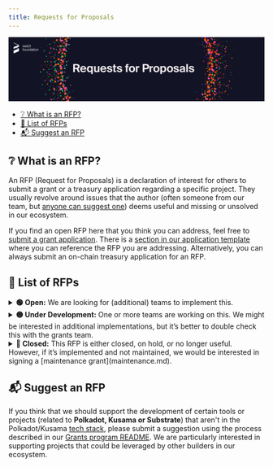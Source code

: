 ```yaml
---
title: Requests for Proposals
---
```


<p align="center">
  <img src="https://raw.githubusercontent.com/w3f/Grants-Program/master/static/img/rfp-header.png" style={{width:"1300px"}} />
</p>

- [❔ What is an RFP?](#-what-is-an-rfp)
- [📜 List of RFPs](#-list-of-rfps)
- [📬 Suggest an RFP](#-suggest-an-rfp)

## ❔ What is an RFP?

An RFP (Request for Proposals) is a declaration of interest for others to submit a grant or a treasury application regarding a specific project. They usually revolve around issues that the author (often someone from our team, but [anyone can suggest one](suggesting.md)) deems useful and missing or unsolved in our ecosystem.

If you find an open RFP here that you think you can address, feel free to [submit a grant application](process.md). There is a [section in our application template](https://github.com/w3f/Grants-Program/blob/master/applications/application-template.md#project-overview-page_facing_up) where you can reference the RFP you are addressing. Alternatively, you can always submit an on-chain treasury application for an RFP.


## 📜 List of RFPs

<details><summary><b>🟢 Open:</b> We are looking for (additional) teams to implement this.</summary>

| RFP | Last Updated |
| :-- | :----------: |
| [a-and-v-topology.md](RFPs/Open/a-and-v-topology.md) | 29.11.2021 |
| [analysis-website-and-data-platform.md](RFPs/Open/analysis-website-and-data-platform.md) | 17.02.2023 |
| [anti-collusion_infrastructure.md](RFPs/Open/anti-collusion_infrastructure.md) | 29.11.2021 |
| [bpf-contracts.md](RFPs/Open/bpf-contracts.md) | 06.01.2023 |
| [data_analysis_tools.md](RFPs/Open/data_analysis_tools.md) | 25.01.2023 |  
| [formal_guarantees_for_grandpa.md](RFPs/Open/formal_guarantees_for_grandpa.md) | 07.10.2022 |
| [grant_management_webapp.md](RFPs/Open/grant_management_webapp.md) | 09.03.2023 |
| [IDE_for_ink_Smart_Contracts.md](RFPs/Open/IDE_for_ink_Smart_Contracts.md) | 05.04.2023 |
| [ISO_20022.md](RFPs/Open/ISO_20022.md) | 31.05.2022 |
| [move_smart_contract_pallet.md](RFPs/Open/move_smart_contract_pallet.md) | 22.12.2022 |
| [parachain_validation_conformance_testing.md](RFPs/Open/parachain_validation_conformance_testing.md) | 18.01.2023 |  
| [polkadot-protocol_conformance_tests.md](RFPs/Open/polkadot-protocol_conformance_tests.md) | 08.05.2023 |
| [Static-Analysis-for-Runtime-Pallets.md](RFPs/Open/Static-Analysis-for-Runtime-Pallets.md) | 06.02.2023 |  
| [sub-consensus.md](RFPs/Open/sub-consensus.md) | 23.11.2021 |
| [uptane-for-substrate-design-and-scope.md](RFPs/Open/uptane-for-substrate-design-and-scope.md) | 04.03.2023 |
| [user-account-access-analysis.md](RFPs/Open/user-account-access-analysis.md) | 07.01.2023 |
| [xcm-tool.md](RFPs/Open/xcm-tool.md) | 20.07.2021 |


</details>


<details><summary><b>🟡 Under Development:</b> One or more teams are working on this. We might be interested in additional implementations, but it’s better to double check this with the grants team.</summary>

| RFP | Last Updated |
| :-- | :----------: |
| [alternative_polkadot_host_implementations.md](RFPs/Open/alternative_polkadot_host_implementations.md) | 02.03.2023 |
| [identity-directory.md](RFPs/Under%20Development/identity-directory.md) | 30.05.2022 |
| [implementation-benchmarking.md](RFPs/Open/implementation-benchmarking.md) | 16.03.2023 |
| [ink!_smart_contract_block_explorer.md](RFPs/Under%20Development/ink_smart_contract_block_explorer.md) | 05.07.2021 |
| [ISO_8583.md](RFPs/Open/ISO_8583.md) | 31.05.2022 |
| [multi-chain-block-explorer.md](RFPs/Under%20Development/multi-chain-block-explorer.md) | 23.11.2021 |
| [privacy-enhancement-polkadot-extension.md](RFPs/Under%20Development/privacy-enhancement-polkadot-extension.md) | 27.05.22 |
| [raft-validators.md](RFPs/Under%20Development/raft-validators.md) | 23.05.2023 |
| [scale-codec-comparator.md](RFPs/Under%20Development/scale-codec-comparator.md) | 30.05.2022 |
| [decentralized-security-marketplace.md](RFPs/Under%20Development/decentralized-security-marketplace.md) | 02.06.2023 |  
| [validator-setup-maintenance.md](RFPs/Under%20Development/validator-setup-maintenance.md) | 27.04.2023 |
| [validator-selection-algorithm.md](RFPs/Under%20Development/validator-selection-algorithm.md) | 07.12.2022 |
| [alternative-polkadot-js-api-console.md](RFPs/Under%20Development/alternative-polkadot-js-api-console.md) | 19.05.2023 |

</details>


<details><summary><b>🔴 Closed:</b> This RFP is either closed, on hold, or no longer useful. However, if it’s implemented and not maintained, we would be interested in signing a [maintenance grant](maintenance.md).</summary>

| RFP | Last Updated |
| :-- | :----------: |
| [appi.md](RFPs/Closed/appi.md) | 20.07.2021 |
| [candle-auction.md](RFPs/Closed/candle-auction.md) | 02.02.2022 |  
| [crowdloan_front_end_template.md](RFPs/Closed/crowdloan_front_end_template.md) | 25.04.2023 |  
| [epassport-zk-validation.md](RFPs/Closed/epassport-zk-validation.md) | 21.03.2023 |
| [ksm-tipping-button.md](RFPs/Closed/ksm-tipping-button.md) | 20.07.2021 |  
| [on-chain-quadratic-funding.md](RFPs/Closed/on-chain-quadratic-funding.md) | 29.03.2022 |  
| [php-api.md](RFPs/Closed/php-api.md) | 27.05.2022 |  
| [php-scale.md](RFPs/Closed/php-scale.md) | 23.11.2022 |  
| [polkadot-collator-setup.md](RFPs/Closed/polkadot-collator-setup.md) | 22.03.2023 |
| [social-recovery-wallet.md](RFPs/Under%20Development/social-recovery-wallet.md) | 03.03.2023 |
| [staking-rewards-collector-front-end.md](RFPs/Closed/staking-rewards-collector-front-end.md) | 20.07.2021 |  
| [uncollateralized-stablecoin-research.md](RFPs/Closed/uncollateralized-stablecoin-research.md) | 01.01.2023 |
| [wallet-aggregator-library.md](RFPs/Closed/wallet-aggregator-library.md) | 09.03.2023 |

</details>

## 📬 Suggest an RFP

If you think that we should support the development of certain tools or projects (related to **Polkadot, Kusama or Substrate**) that aren't in the Polkadot/Kusama [tech stack](https://wiki.polkadot.network/docs/build-open-source), please submit a suggestion using the process described in our [Grants program README](suggesting.md). We are particularly interested in supporting projects that could be leveraged by other builders in our ecosystem.
